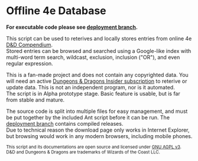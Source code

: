 # Offline 4e Database #

**For executable code please see <a href="http://github.com/Sheep-y/trpg-dnd-4e-db/tree/deployment">deployment branch</a>.**

This script can be used to reterives and locally stores entries from online 4e <a href="http://www.wizards.com/dndinsider/compendium/database.aspx">D&D Compendium</a>.
 <br/>
Stored entries can be browsed and searched using a Google-like index with multi-word term search, wildcast, exclusion, inclusion ("OR"), and even regular expression.

This is a fan-made project and does not contain any copyrighted data.
You will need an active <a href="http://www.wizards.com/DnD/Subscription.aspx">Dungeons & Dragons Insider subscription</a> to reterive or update data.
This is not an independent program, nor is it automated.
 <br/>
The script is in Alpha prototype stage. 
Basic feature is usable, but is far from stable and mature.

The source code is split into multiple files for easy management, and must be put together by the included Ant script before it can be run.
The <a href="http://github.com/Sheep-y/trpg-dnd-4e-db/tree/deployment">deployment branch</a> contains compiled releases. <br/>
Due to technical reason the download page only works in Internet Explorer, but browsing would work in any modern browsers, including mobile phones.

<small>
This script and its documentations are open source and licensed under <a href="www.gnu.org/licenses/agpl.html‎">GNU AGPL v3</a>. <br/>
D&D and Dungeons & Dragons are trademarks of Wizards of the Coast LLC.
</small>